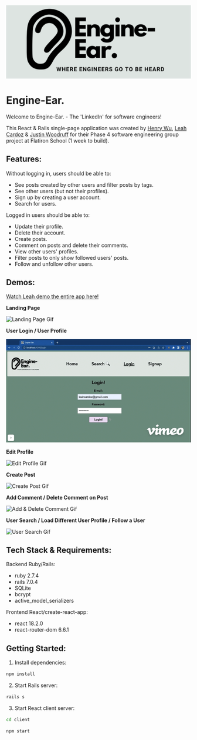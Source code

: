 ![Engine-Ear. Logo](./client/src/engine-ear-readme-logo1.png)

# Engine-Ear.

Welcome to Engine-Ear. - The 'LinkedIn' for software engineers!

This React & Rails single-page application was created by [Henry Wu](https://github.com/hhw67865), [Leah Cardoz](https://github.com/lcardoz) & [Justin Woodruff](https://github.com/di4bolik4l) for their Phase 4 software engineering group project at Flatiron School (1 week to build).

## Features:

Without logging in, users should be able to:
- See posts created by other users and filter posts by tags.
- See other users (but not their profiles).
- Sign up by creating a user account.
- Search for users.

Logged in users should be able to:
- Update their profile.
- Delete their account.
- Create posts.
- Comment on posts and delete their comments.
- View other users' profiles.
- Filter posts to only show followed users' posts.
- Follow and unfollow other users.

## Demos:

[Watch Leah demo the entire app here!](https://vimeo.com/799307351)

**Landing Page**

![Landing Page Gif](public/Landing-Page-Gif-Engine-Ear-high.gif)

**User Login / User Profile**

![User Login & Profile Gif](public/User-Login-Gif-Engine-Ear-high.gif)

**Edit Profile**

![Edit Profile Gif](https://videoapi-muybridge.vimeocdn.com/animated-thumbnails/image/90cc28e0-70b7-43d2-97b6-d9a291c3c236.gif?ClientID=vimeo-core-prod&Date=1677023301&Signature=fcf1a18092bcdf56b8ac8f4aab141d5acfc01add)

**Create Post**

![Create Post Gif](https://videoapi-muybridge.vimeocdn.com/animated-thumbnails/image/36914b1c-2e60-4ddc-a94a-03b563e1c043.gif?ClientID=vimeo-core-prod&Date=1677024989&Signature=a4765b3a2212f51eeb3d6917c24eb8c1beb310b5)

**Add Comment / Delete Comment on Post**

![Add & Delete Comment Gif](https://videoapi-muybridge.vimeocdn.com/animated-thumbnails/image/792552bc-6511-4589-b037-ace972969734.gif?ClientID=vimeo-core-prod&Date=1677025558&Signature=8e7448eef2427dce84817f85111542180c68ca98)

**User Search / Load Different User Profile / Follow a User**

![User Search Gif](https://videoapi-muybridge.vimeocdn.com/animated-thumbnails/image/0d2f40b3-e0f4-4c44-accc-4bd41cf5cb34.gif?ClientID=vimeo-core-prod&Date=1677024008&Signature=cf90deb24b50aae41f6cae59af9337fcf0f5f8f7)


## Tech Stack & Requirements:

Backend Ruby/Rails:
- ruby 2.7.4
- rails 7.0.4
- SQLite
- bcrypt
- active_model_serializers

Frontend React/create-react-app:
- react 18.2.0
- react-router-dom 6.6.1

## Getting Started:

1. Install dependencies:

```sh
npm install
```

2. Start Rails server:

```sh
rails s
```

3. Start React client server:

```sh
cd client
```
```sh
npm start
```